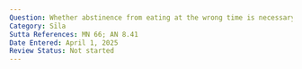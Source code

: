 ```yaml
---
Question: Whether abstinence from eating at the wrong time is necessary for the attainment of Nibbāna?
Category: Sīla
Sutta References: MN 66; AN 8.41
Date Entered: April 1, 2025
Review Status: Not started
---
```

